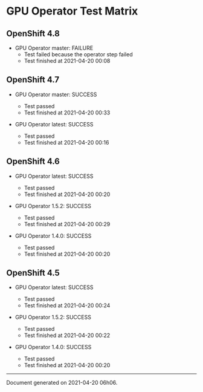 
GPU Operator Test Matrix
========================

OpenShift 4.8
-------------

* GPU Operator master: FAILURE
  - Test failed because the operator step failed
  - Test finished at 2021-04-20 00:08

OpenShift 4.7
-------------

* GPU Operator master: SUCCESS
  - Test passed
  - Test finished at 2021-04-20 00:33

* GPU Operator latest: SUCCESS
  - Test passed
  - Test finished at 2021-04-20 00:16

OpenShift 4.6
-------------

* GPU Operator latest: SUCCESS
  - Test passed
  - Test finished at 2021-04-20 00:20

* GPU Operator 1.5.2: SUCCESS
  - Test passed
  - Test finished at 2021-04-20 00:29

* GPU Operator 1.4.0: SUCCESS
  - Test passed
  - Test finished at 2021-04-20 00:20

OpenShift 4.5
-------------

* GPU Operator latest: SUCCESS
  - Test passed
  - Test finished at 2021-04-20 00:24

* GPU Operator 1.5.2: SUCCESS
  - Test passed
  - Test finished at 2021-04-20 00:22

* GPU Operator 1.4.0: SUCCESS
  - Test passed
  - Test finished at 2021-04-20 00:20


---
Document generated on 2021-04-20 06h06.

